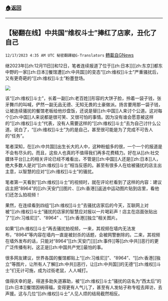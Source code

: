 ###  [:house:返回](README.md)
---


## 【秘翻在线】中共国“维权斗士”捧红了店家，丑化了自己
`12/17/2023 4:35 AM UTC 秘密翻譯組G-Translators` [轉載自GNews](https://gnews.org/articles/2119368)

继2023年[[zh:12月11日]]和12日，笔者连续报道了位于[[zh:日本]][[zh:东京]]都东中野的一家[[zh:日本]]餐馆遭[[zh:中共国]]的变态“[[zh:维权]]斗士”严重骚扰后，又有更奇葩的“[[zh:维权]]斗士”粉墨登场。

![](https://i.imgur.com/Tiayy4v.jpg)

该“[[zh:维权]]斗士”，长着一副[[zh:老百姓]]形容的大饼子脸，拎着一袋子钱，张牙舞爪的叫喊，俨然一副无品无德、无知无畏的土豪做派。扬言要用那一袋子钱，让被连续骚扰的餐馆老板给他炒盘饭，还说是替[[zh:中国]]人来讨个公道。这对每个[[zh:中国]]人来说都是很可笑、又很可怕的事情。因为没有谁会愿意被这样的“[[zh:维权]]斗士”代表，没有人需要这样的“[[zh:维权]]斗士”去为自己讨什么公道。说白了，“[[zh:维权]]斗士”为的是自己，甚至很可能是为了完成不可告人的“任务”。

笔者深知，在[[zh:中共国]]出生长大的人中，这种粉蛆多的很，一个一个的报道是不会有尽头的。而且，这些人也真的不值得我们再多花费精力。好在从[[zh:社交媒体平台]]上的相关评论已经不难看出，不管是[[zh:中国]]人还是[[zh:日本]]人，绝大多数人是对“[[zh:维权]]斗士”相当反感的。甚至有很多人在给被骚扰的店主出主意，以智慧的应对“[[zh:维权]]斗士”的骚扰。

笔者第一天看到“[[zh:维权]]斗士”的视频时，就在评论栏看到了这样的内容：建议店主把“8964”的[[zh:天安门]]图片、[[zh:香港]]返送中运动图片贴到店里，看他们还怎么拍视频！

果然，在连续看到四组“[[zh:维权]]斗士”去骚扰店家后的今天，互联网上对被“[[zh:维权]]斗士”骚扰的店家的智慧应对报以一片喝彩声！店主在店面张贴出了“[[zh:习维尼]]”、“8964” 、“[[zh:香港]]独立”相关图片。

如果“[[zh:维权]]斗士”再去骚扰拍视频，一来，其视频在墙内无法发布，“8964”等内容在墙内一直是被封杀的话题，会被网警删除的。二来，其视频在墙外发布的话，只能对“8964”[[zh:天安门]][[zh:事件]]等[[zh:中共]]恶行的更广泛传播有利，这正是[[zh:中国共产党]]最怕的事。

很多网友建议，世界各国的餐馆都贴上“[[zh:习维尼]]”、“8964”、“[[zh:香港]]独立”等图片，让所有人了解[[zh:中共]]恶行，让[[zh:中共国]]的无德“[[zh:维权]]斗士”们无计可施，成为过街老鼠，人人喊打。

值得庆幸的是，得道多助失道寡助，被“[[zh:维权]]斗士”骚扰的店名为“西太后”的[[zh:日本]]餐馆因祸得福，变得更有人气儿了，甚至有人发帖子称专程去拜访，去声援。这与几位“[[zh:维权]]斗士”人见人烦的结局截然相反。
